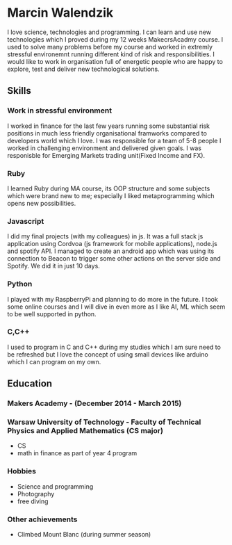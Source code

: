# Marcin Walendzik 


I love science, technologies and programming. I can learn and use new technologies which I proved during my 12 weeks MakecrsAcadmy course. I used to solve many problems before my course and worked in extremly stressful environemnt running different kind of risk and responsibilities.
I would like to work in organisation full of energetic people who are happy to explore, test and deliver new technological solutions.


## Skills

### Work in stressful environment

I worked in finance for the last few years running some substantial risk positions in much less friendly organisational framworks compared to developers world which I love. I was responsible for a team of 5-8 people I worked in challenging environment and delivered given goals. I was responisble for Emerging Markets trading unit(Fixed Income and FX).

### Ruby

I learned Ruby during MA course, its OOP structure and some subjects which were brand new to me;
especially I liked metaprogramming which opens new possibilities.

### Javascript

I did my final projects (with my colleagues) in js.
It was a full stack js application using Cordvoa (js framework for mobile applications), node.js and spotify API.
I managed to create an android app which was using its connection to Beacon to trigger some other actions on the server side and Spotify.
We did it in just 10 days.

### Python

I played with my RaspberryPi and planning to do more in the future. I took some online courses and I will dive in even more as I like AI, ML which seem to be well supported in python.

### C,C++

I used to program in C and C++ during my studies which I am sure need to be refreshed but I love the concept of using small devices like arduino which I can program on my own.

## Education

### Makers Academy - (December 2014 - March 2015)

### Warsaw University of Technology - Faculty of Technical Physics and Applied Mathematics (CS major)

 - CS 
 - math in finance as part of year 4 program

### Hobbies
 - Science and programming
 - Photography
 - free diving
 
### Other achievements
 - Climbed Mount Blanc (during summer season)
 

